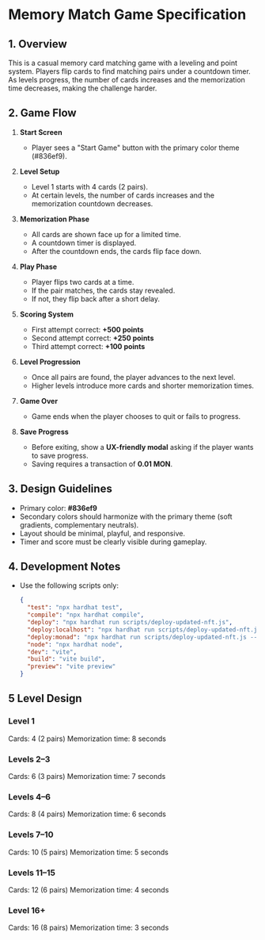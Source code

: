 # Memory Match Game Specification

## 1. Overview
This is a casual memory card matching game with a leveling and point system. Players flip cards to find matching pairs under a countdown timer. As levels progress, the number of cards increases and the memorization time decreases, making the challenge harder.

## 2. Game Flow
1. **Start Screen**
   - Player sees a "Start Game" button with the primary color theme (#836ef9).  

2. **Level Setup**  
   - Level 1 starts with 4 cards (2 pairs).  
   - At certain levels, the number of cards increases and the memorization countdown decreases.  

3. **Memorization Phase**  
   - All cards are shown face up for a limited time.  
   - A countdown timer is displayed.  
   - After the countdown ends, the cards flip face down.  

4. **Play Phase**  
   - Player flips two cards at a time.  
   - If the pair matches, the cards stay revealed.  
   - If not, they flip back after a short delay.  

5. **Scoring System**  
   - First attempt correct: **+500 points**  
   - Second attempt correct: **+250 points**  
   - Third attempt correct: **+100 points**  

6. **Level Progression**  
   - Once all pairs are found, the player advances to the next level.  
   - Higher levels introduce more cards and shorter memorization times.  

7. **Game Over**  
   - Game ends when the player chooses to quit or fails to progress.  

8. **Save Progress**  
   - Before exiting, show a **UX-friendly modal** asking if the player wants to save progress.  
   - Saving requires a transaction of **0.01 MON**.  

## 3. Design Guidelines
- Primary color: **#836ef9**  
- Secondary colors should harmonize with the primary theme (soft gradients, complementary neutrals).  
- Layout should be minimal, playful, and responsive.  
- Timer and score must be clearly visible during gameplay.  

## 4. Development Notes
- Use the following scripts only:
  ```json
  {
    "test": "npx hardhat test",
    "compile": "npx hardhat compile",
    "deploy": "npx hardhat run scripts/deploy-updated-nft.js",
    "deploy:localhost": "npx hardhat run scripts/deploy-updated-nft.js --network localhost",
    "deploy:monad": "npx hardhat run scripts/deploy-updated-nft.js --network monad",
    "node": "npx hardhat node",
    "dev": "vite",
    "build": "vite build",
    "preview": "vite preview"
  }

## 5 Level Design

### Level 1

Cards: 4 (2 pairs)
Memorization time: 8 seconds

### Levels 2–3

Cards: 6 (3 pairs)
Memorization time: 7 seconds

### Levels 4–6

Cards: 8 (4 pairs)
Memorization time: 6 seconds

### Levels 7–10

Cards: 10 (5 pairs)
Memorization time: 5 seconds

### Levels 11–15

Cards: 12 (6 pairs)
Memorization time: 4 seconds

### Level 16+

Cards: 16 (8 pairs)
Memorization time: 3 seconds
